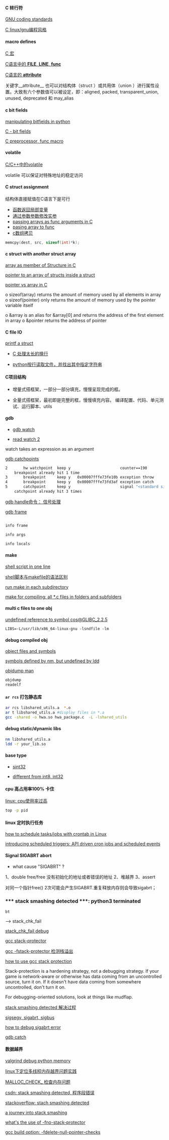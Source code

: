 #### C 转行符

[GNU coding standards](https://www.gnu.org/prep/standards/html_node/index.html#SEC_Contents)

[C linux/gnu编程风格](https://www.huihoo.org/gnu/c.html)


#### macro defines 

[C 宏](http://c.biancheng.net/view/446.html)

[C语言中的 __FILE__,  __LINE__, __func__](https://www.cnblogs.com/flyingdirt/p/4237539.html)

[C语言的 __attribute__](https://www.cnblogs.com/flyingdirt/p/4239927.html)

关键字__attribute__ 也可以对结构体（struct ）或共用体（union ）进行属性设置。大致有六个参数值可以被设定，即：aligned, packed, transparent_union, unused, deprecated 和 may_alias 

#### c bit fields

[manipulating bitfields in python](https://jdb.github.io/bitfield.html)

[C - bit fields](https://www.tutorialspoint.com/cprogramming/c_bit_fields.htm)

[C preprocessor, func macro](https://www.tutorialspoint.com/cprogramming/c_preprocessors.htm)


#### volatile 

[C/C++中的volatile](https://zhuanlan.zhihu.com/p/62060524)

 volatile 可以保证对特殊地址的稳定访问





#### C struct assignment 


结构体直接赋值在C语言下是可行


* [函数返回局部变量](https://blog.csdn.net/haiwil/article/details/6691854/)
* [通过参数参数修改实参](https://blog.csdn.net/wallying/article/details/83141860)
* [passing arrays as func arguments in C](https://www.tutorialspoint.com/cprogramming/c_passing_arrays_to_functions.htm)
* [pasing array to func](https://beginnersbook.com/2014/01/c-passing-array-to-function-example/)
* [c数组拷贝](https://www.cnblogs.com/yspworld/p/10749070.html)

```c 
memcpy(dest, src, sizeof(int)*k);
```

#### c struct with another struct array 



[array as member of Structure in C](https://overiq.com/c-programming-101/array-as-member-of-structure-in-c/)

[pointer to an array of structs inside a struct](https://stackoverflow.com/questions/45801808/c-pointer-to-an-array-of-structs-inside-a-struct-within-a-function)


[pointer vs array in C](https://www.geeksforgeeks.org/pointer-vs-array-in-c/)


o sizeof(array) returns the amount of memory used by all elements in array
o sizeof(pointer) only returns the amount of memory used by the pointer variable itself

o &array is an alias for &array[0] and returns the address of the first element in array
o &pointer returns the address of pointer


#### C file IO 

[printf a struct](https://www.linuxquestions.org/questions/programming-9/using-%27printf%27-on-a-%27struct%27-125463/)

* [C 处理太长的换行](https://www.cnblogs.com/3me-linux/p/10302925.html)

* [python按行读取文件，并找出其中指定字符串](https://www.jb51.net/article/167236.htm)




#### C项目结构

* 增量式搭框架，一部分一部分填充，慢慢呈现完成的框。

* 全量式搭框架，最初即是完整的框，慢慢填充内容。 编译配置、代码、单元测试、运行脚本、utils




#### gdb 

* [gdb watch](http://unknownroad.com/rtfm/gdbtut/gdbwatch.html)

* [read watch 2](https://beej.us/guide/bggdb/)

 watch takes an expression as an argument


[gdb catchpoints](https://www.cnblogs.com/arnoldlu/p/13815087.html)


```sh
2       hw watchpoint  keep y                      counter==190
	breakpoint already hit 1 time
3       breakpoint     keep y   0x00007fffe73fe10b exception throw
4       breakpoint     keep y   0x00007fffe73fd3af exception catch
5       catchpoint     keep y                      signal "<standard signals>" 
	catchpoint already hit 3 times

```


[gdb handle命令： 信号处理](http://c.biancheng.net/view/8291.html)


[gdb frame](http://c.biancheng.net/view/8282.html)

```sh

info frame 

info args 

info locals 

```

#### make 

[shell script in one line](https://www.cyberciti.biz/faq/linux-unix-bash-for-loop-one-line-command/)

[shell脚本与makefile的语法区别](https://www.jianshu.com/p/1818a7afe535)

[run make in each subdirectory](https://stackoverflow.com/questions/17834582/run-make-in-each-subdirectory)


[make for compiling: all *.c files in folders and subfolders](https://stackoverflow.com/questions/19539422/make-for-compiling-all-c-files-in-folders-subfolders-in-project)




#### multi c files to one obj

[undefined reference to symbol cos@GLIBC_2.2.5](https://stackoverflow.com/questions/23809404/issue-with-simple-makefile-undefined-reference-to-symbol-cosglibc-2-2-5) 


```
LIBS=-L/usr/lib/x86_64-linux-gnu -lsndfile -lm
```




#### debug compiled obj  


[object files and symbols](http://nickdesaulniers.github.io/blog/2016/08/13/object-files-and-symbols/)


[symbols defined by nm, but undefined by ldd](https://stackoverflow.com/questions/942754/nm-reports-symbol-is-defined-but-ldd-reports-symbol-is-undefined)

[objdump man](https://man.linuxde.net/objdump)

```sh
objdump
readelf
```

#### `ar rcs` 打包静态库 


```sh
ar rcs libshared_utils.a  *.o 
ar t libshared_utils.a #display files in *.a 
gcc -shared -o hwa.so hwa_package.c  -L -lshared_utils
```

#### debug static/dynamic libs 

```sh
nm libshared_utils.a
ldd -r your_lib.so 

```






#### base type 

* [sint32](https://stackoverflow.com/questions/35364786/how-to-printf-a-sint32-in-c-using-gcc-compiler-tricore-v3-4-6)


* [different from int8, int32](https://stackoverflow.com/questions/14515874/difference-between-int32-int-int32-t-int8-and-int8-t)


#### cpu 高占用率100% 卡住

[linux: cpu使用率过高](https://www.jianshu.com/p/6d573e42310a)

```sh
top -p pid
```

#### linux 定时执行任务


[how to schedule tasks/jobs with crontab in Linux](https://www.foxinfotech.in/2019/05/schedule-tasks-jobs-with-cron-crontab-in-linux.html)


[introducing scheduled triggers: API driven cron jobs and scheduled events](https://hasura.io/blog/introducing-scheduled-triggers-api-driven-cron-jobs-scheduled-events/)


#### Signal SIGABRT abort 

* what cause "SIGABRT" ?  

1、double free/free 没有初始化的地址或者错误的地址
2、堆越界
3、assert

对同一个指针free() 2次可能会产生SIGABRT.重复释放内存则会导致sigabrt；


### *** stack smashing detected ***: python3 terminated

```gdb
bt
```

--> stack_chk_fail




[stack_chk_fail debug](https://www.cnblogs.com/zuoanfengxi/p/12610567.html)


[gcc stack-protector]()


[gcc -fstack-protector 检测栈溢出](https://www.cnblogs.com/leo0000/p/5719186.html)

[how to use gcc stack protection](https://stackoverflow.com/questions/1629685/when-and-how-to-use-gccs-stack-protection-feature)

Stack-protection is a hardening strategy, not a debugging strategy. If your game is network-aware or otherwise has data coming from an uncontrolled source, turn it on. If it doesn't have data coming from somewhere uncontrolled, don't turn it on.

For debugging-oriented solutions, look at things like mudflap.


[stack smashing detected 解决过程](https://www.cnblogs.com/wenkyme/p/11988620.html)


[sigsegv, sigabrt, sigbus](https://blog.csdn.net/lby978232/article/details/52712308)


[how to debug sigabrt error](https://mukeshthawani.com/debug-the-sigabrt-error-exception)


[gdb catch](http://c.biancheng.net/view/8199.html)




#### 数据越界


[valgrind debug python memory](https://blog.csdn.net/sishuihuahua/article/details/85930419)


[linux下定位多线程内存越界问题实践](https://zhuanlan.zhihu.com/p/268823073)


[MALLOC_CHECK_ 检查内存问题](https://www.jianshu.com/p/88f6626ed216)


[csdn: stack smashing detected, 程序段错误](https://blog.csdn.net/haidonglin/article/details/53672208)


[stackoverflow: stach smashing detected](https://stackoverflow.com/questions/1345670/stack-smashing-detected)



[a journey into stack smashing](https://lbarman.ch/blog/stack_smashing/)




[what's the use of -fno-stack-protector](https://stackoverflow.com/questions/10712972/what-is-the-use-of-fno-stack-protector)



[gcc build option: -fdelete-null-pointer-checks]()
